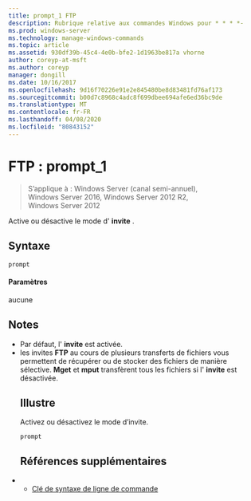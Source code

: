 ```yaml
---
title: prompt_1 FTP
description: Rubrique relative aux commandes Windows pour * * * *-
ms.prod: windows-server
ms.technology: manage-windows-commands
ms.topic: article
ms.assetid: 930df39b-45c4-4e0b-bfe2-1d1963be817a vhorne
author: coreyp-at-msft
ms.author: coreyp
manager: dongill
ms.date: 10/16/2017
ms.openlocfilehash: 9d16f70226e91e2e845480be8d83481fd76af173
ms.sourcegitcommit: b00d7c8968c4adc8f699dbee694afe6ed36bc9de
ms.translationtype: MT
ms.contentlocale: fr-FR
ms.lasthandoff: 04/08/2020
ms.locfileid: "80843152"
---
```

# <a name="ftp-prompt_1"></a>FTP : prompt_1

>S’applique à : Windows Server (canal semi-annuel), Windows Server 2016, Windows Server 2012 R2, Windows Server 2012

Active ou désactive le mode d' **invite** .   
## <a name="syntax"></a>Syntaxe  
```  
prompt  
```  
#### <a name="parameters"></a>Paramètres  
aucune  
## <a name="remarks"></a>Notes  
- Par défaut, l' **invite** est activée.  
- les invites **FTP** au cours de plusieurs transferts de fichiers vous permettent de récupérer ou de stocker des fichiers de manière sélective.  **Mget** et **mput** transfèrent tous les fichiers si l' **invite** est désactivée.  
  ## <a name="examples"></a><a name=BKMK_Examples></a>Illustre  
  Activez ou désactivez le mode d’invite.  
  ```  
  prompt  
  ```  
  ## <a name="additional-references"></a>Références supplémentaires  
- - [Clé de syntaxe de ligne de commande](command-line-syntax-key.md)  
